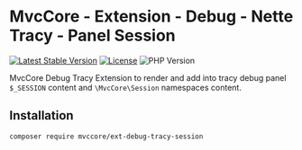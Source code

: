 # MvcCore - Extension - Debug - Nette Tracy - Panel Session

[![Latest Stable Version](https://img.shields.io/badge/Stable-v5.0.1-brightgreen.svg?style=plastic)](https://github.com/mvccore/ext-debug-tracy-session/releases)
[![License](https://img.shields.io/badge/License-BSD%203-brightgreen.svg?style=plastic)](https://mvccore.github.io/docs/mvccore/5.0.0/LICENSE.md)
![PHP Version](https://img.shields.io/badge/PHP->=5.4-brightgreen.svg?style=plastic)

MvcCore Debug Tracy Extension to render and add into tracy debug panel `$_SESSION` content and `\MvcCore\Session` namespaces content.

## Installation
```shell
composer require mvccore/ext-debug-tracy-session
```
